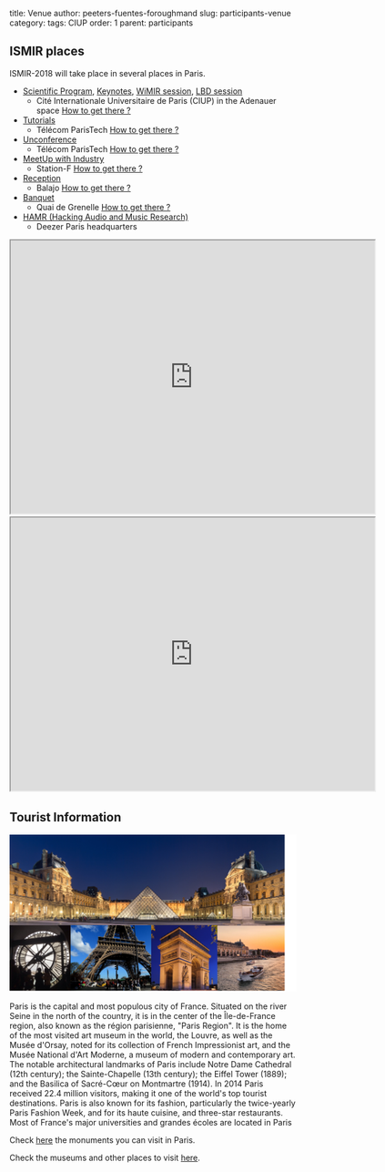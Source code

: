title: Venue
author: peeters-fuentes-foroughmand
slug: participants-venue
category:
tags: CIUP
order: 1
parent: participants

## ISMIR places

ISMIR-2018 will take place in several places in Paris.

- [Scientific Program]({filename}/pages/eventsMainProgram.md), [Keynotes]({filename}/pages/eventsKeynote.md), [WiMIR session]({filename}/pages/eventsWimir.md), [LBD session]({filename}/pages/eventsLBD.md)
    - Cité Internationale Universitaire de Paris (CIUP) in the Adenauer space [How to get there ?]({filename}/pages/venue_ciup.md)
- [Tutorials]({filename}/pages/eventsTutorials.md)
    - Télécom ParisTech [How to get there ?]({filename}/pages/venue_tpt.md)
- [Unconference]({filename}/pages/eventsUnconference.md)
    - Télécom ParisTech [How to get there ?]({filename}/pages/venue_tpt.md)
- [MeetUp with Industry]({filename}/pages/eventsUnconference.md)
    - Station-F [How to get there ?]({filename}/pages/venue_stationF.md)
- [Reception]({filename}/pages/eventsSocial.md)
    - Balajo [How to get there ?]({filename}/pages/venue_balajo.md)
- [Banquet]({filename}/pages/eventsSocial.md)  
    - Quai de Grenelle [How to get there ?]({filename}/pages/venue_grenelle.md)
- [HAMR (Hacking Audio and Music Research)]({filename}/pages/eventsHAMR.md)
    - Deezer Paris headquarters


<iframe src="https://www.google.com/maps/d/embed?mid=1ay-CpPzOi17MCHUeA44ruXxbkYRpeiXC" width="640" height="480"></iframe>

<iframe src="https://www.google.com/maps/d/embed?mid=1CYd2VY_lDkEUDaCRwDq94YWXvvTveYZb" width="640" height="480"></iframe>

## Tourist Information

<img src="../images/paris.png"></TD>

Paris is the capital and most populous city of France. Situated on the river Seine in the north of the country, it is
in the center of the Île-de-France region, also known as the r&eacute;gion parisienne, "Paris Region".
It is the home of the most visited art museum in the world, the Louvre, as well as the Mus&eacute;e d'Orsay, noted for
its collection of French Impressionist art, and the Mus&eacute;e National d'Art Moderne, a museum of modern and
contemporary art. The notable architectural landmarks of Paris include Notre Dame Cathedral (12th
century); the Sainte-Chapelle (13th century); the Eiffel Tower (1889); and the Basilica of Sacr&eacute;-Cœur on
Montmartre (1914). In 2014 Paris received 22.4 million visitors, making it one of the world's top tourist
destinations. Paris is also known for its fashion, particularly the twice-yearly Paris Fashion Week, and for its
haute cuisine, and three-star restaurants. Most of France's major universities and grandes &eacute;coles are located
in Paris


Check [here](https://en.parisinfo.com/what-to-see-in-paris/monuments) the monuments you can visit in Paris.

Check the museums and other places to visit [here](https://en.parisinfo.com/what-to-see-in-paris).

